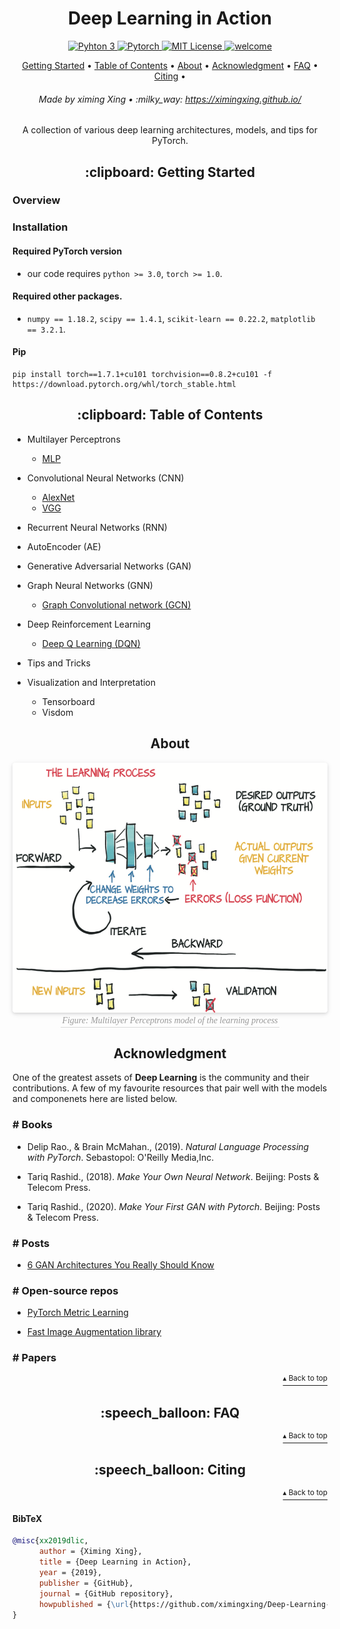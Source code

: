 <h1 id="dlic" align="center">Deep Learning in Action</h1>

<p align="center">
    <a href="https://www.python.org/">
        <img src="https://img.shields.io/badge/python-3.5%20%7C%203.6%20%7C%203.7-success" alt="Pyhton 3">
    </a>
     <a href="https://pytorch.org/">
        <img src="https://img.shields.io/badge/Pytorch-1.x-success" alt="Pytorch">
    </a>
    <a href="http://www.apache.org/licenses/">
        <img src="https://img.shields.io/badge/license-MIT-blue" alt="MIT License">
    </a>
    <a href="https://github.com/ximingxing/Deep-Learning-in-Action/pulls">
        <img src="https://img.shields.io/static/v1.svg?label=Contributions&message=Welcome&color=0059b3&style=flat-square" alt="welcome">
    </a>
</p>

<p align="center">
    <a href="#clipboard-getting-started">Getting Started</a> •
    <a href="#table-of-contents">Table of Contents</a> •
    <a href="#about">About</a> •
    <a href="#acknowledgment">Acknowledgment</a> •
    <a href="#speech_balloon-faq">FAQ</a> •
    <a href="#cite">Citing</a> •
</p>

<h6 align="center">Made by ximing Xing • :milky_way:
<a href="https://ximingxing.github.io/">https://ximingxing.github.io/</a>
</h6>

<p align="center">A collection of various deep learning architectures, models, and tips for PyTorch.</p>

<h2 align="center">:clipboard: Getting Started</h2>

### Overview

### Installation

#### Required PyTorch version

- our code requires `python >= 3.0`, `torch >= 1.0`.

#### Required other packages.

- `numpy == 1.18.2`, `scipy == 1.4.1`, `scikit-learn == 0.22.2`, `matplotlib == 3.2.1`.

#### Pip

```shell
pip install torch==1.7.1+cu101 torchvision==0.8.2+cu101 -f https://download.pytorch.org/whl/torch_stable.html
```

<h2 align="center">:clipboard: Table of Contents</h2>

* Multilayer Perceptrons
    * [MLP](https://github.com/rasbt/deeplearning-models/blob/master/pytorch_ipynb/mlp/mlp-basic.ipynb)

* Convolutional Neural Networks (CNN)
    * [AlexNet](https://github.com/ximingxing/Deep-Learning-in-Action/blob/master/convolutional_neural_networks/model/alexnet.py)
    * [VGG](https://github.com/ximingxing/Deep-Learning-in-Action/blob/master/convolutional_neural_networks/model/vgg.py)

* Recurrent Neural Networks (RNN)

* AutoEncoder (AE)

* Generative Adversarial Networks (GAN)

* Graph Neural Networks (GNN)
    * [Graph Convolutional network (GCN)](https://github.com/ximingxing/Deep-Learning-in-Action/blob/master/graph_neural_networks/gcn/graph_convolutional_neural_network.ipynb)

* Deep Reinforcement Learning
    * [Deep Q Learning (DQN)](https://github.com/ximingxing/Deep-Learning-in-Action/blob/master/deep_reinforcement_learning/DQN.ipynb)

* Tips and Tricks

* Visualization and Interpretation

    * Tensorboard
    * Visdom

<h2 align="center">About</h2>

<div align="center">
    <img style="border-radius: 0.3125em; box-shadow: 0 2px 4px 0 rgba(34,36,38,.12),0 2px 10px 0 rgba(34,36,38,.08);"
    height="400"
    src="https://github.com/ximingxing/Images/raw/master/dlic/mental_model_of_the_learning_process.png">
    <br>
    <div style="border-bottom: 1px solid #d9d9d9;display:inline-block;color: #999;padding: 2px;
    font-style: oblique; font-family: 'Times New Roman'">
    Figure: Multilayer Perceptrons model of the learning process</div>
</div>

<h2 align="center">Acknowledgment</h2>

One of the greatest assets of **Deep Learning** is the community and their contributions. A few of my favourite
resources that pair well with the models and componenets here are listed below.

### # Books

- Delip Rao., & Brain McMahan., (2019). *Natural Language Processing with PyTorch*. Sebastopol: O'Reilly Media,Inc.

- Tariq Rashid., (2018). *Make Your Own Neural Network*. Beijing: Posts & Telecom Press.

- Tariq Rashid., (2020). *Make Your First GAN with Pytorch*. Beijing: Posts & Telecom Press.

### # Posts

- [6 GAN Architectures You Really Should Know](https://neptune.ai/blog/6-gan-architectures)

### # Open-source repos

- [PyTorch Metric Learning](https://github.com/KevinMusgrave/pytorch-metric-learning)

- [Fast Image Augmentation library](https://github.com/albumentations-team/albumentations)

### # Papers

<p align="right"><a href="#dlic"><sup>▴ Back to top</sup></a></p>

<h2 align="center">:speech_balloon: FAQ</h2>
<p align="right"><a href="#dlic"><sup>▴ Back to top</sup></a></p>

<h2 align="center">:speech_balloon: Citing</h2>
<p align="right"><a href="#dlic"><sup>▴ Back to top</sup></a></p>

#### BibTeX

```bibtex
@misc{xx2019dlic,
      author = {Ximing Xing},
      title = {Deep Learning in Action},
      year = {2019},
      publisher = {GitHub},
      journal = {GitHub repository},
      howpublished = {\url{https://github.com/ximingxing/Deep-Learning-in-Action}}
}
```